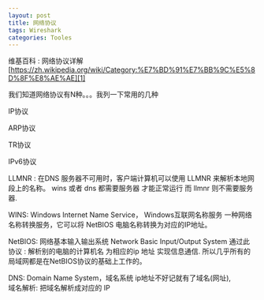 ```yaml
---
layout: post
title: 网络协议
tags: Wireshark
categories: Tooles
---
```



 维基百科 : 网络协议详解
[https://zh.wikipedia.org/wiki/Category:%E7%BD%91%E7%BB%9C%E5%8D%8F%E8%AE%AE][1]

我们知道网络协议有N种。。。我列一下常用的几种

IP协议


ARP协议



TR协议

IPv6协议


LLMNR : 
在DNS 服务器不可用时，客户端计算机可以使用 LLMNR 来解析本地网段上的名称。
wins  或者  dns  都需要服务器 才能正常运行    而 llmnr 则不需要服务器.

WINS: 
Windows Internet Name Service， Windows互联网名称服务
一种网络名称转换服务，它可以将 NetBIOS 电脑名称转换为对应的IP地址。

NetBIOS:
网络基本输入输出系统 Network Basic Input/Output System
通过此协议 : 解析别的电脑的计算机名 为相应的ip 地址 实现信息通信.
所以几乎所有的局域网都是在NetBIOS协议的基础上工作的。

DNS:
Domain Name System，域名系统
ip地址不好记就有了域名(网址),  
域名解析: 把域名解析成对应的 IP

 



[1]:	https://zh.wikipedia.org/wiki/Category:%E7%BD%91%E7%BB%9C%E5%8D%8F%E8%AE%AE